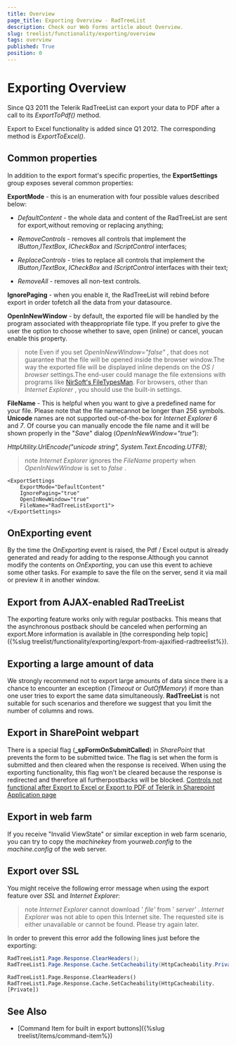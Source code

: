 ```yaml
---
title: Overview
page_title: Exporting Overview - RadTreeList
description: Check our Web Forms article about Overview.
slug: treelist/functionality/exporting/overview
tags: overview
published: True
position: 0
---
```


# Exporting Overview



Since Q3 2011 the Telerik RadTreeList can export your data to PDF after a call to its *ExportToPdf()* method.

Export to Excel functionality is added since Q1 2012. The corresponding method is *ExportToExcel()*.

## Common properties

In addition to the export format's specific properties, the **ExportSettings** group exposes several common properties:

**ExportMode** - this is an enumeration with four possible values described below:

* *DefaultContent* - the whole data and content of the RadTreeList are sent for export,without removing or replacing anything;

* *RemoveControls* - removes all controls that implement the *IButton*,*ITextBox*, *ICheckBox* and *IScriptControl* interfaces;

* *ReplaceControls* - tries to replace all controls that implement the *IButton*,*ITextBox*, *ICheckBox* and *IScriptControl* interfaces with their text;

* *RemoveAll* - removes all non-text controls.

**IgnorePaging** - when you enable it, the RadTreeList will rebind before export in order tofetch all the data from your datasource.

**OpenInNewWindow** - by default, the exported file will be handled by the program associated with theappropriate file type. If you prefer to give the user the option to choose whether to save, open (inline) or cancel, youcan enable this property.

>note Even if you set *OpenInNewWindow="false"* , that does not guarantee that the file will be opened inside the browser window.The way the exported file will be displayed inline depends on the *OS* / *browser* settings.The end-user could manage the file extensions with programs like [NirSoft's FileTypesMan](http://www.nirsoft.net/utils/file_types_manager.html). For browsers, other than *Internet Explorer* , you should use the built-in settings.
>


**FileName** - This is helpful when you want to give a predefined name for your file. Please note that the file namecannot be longer than 256 symbols. **Unicode** names are not supported out-of-the-box for *Internet Explorer 6* and *7*. Of course you can manually encode the file name and it will be shown properly in the "*Save*" dialog (*OpenInNewWindow="true"*):

*HttpUtility.UrlEncode("unicode string", System.Text.Encoding.UTF8);*

>note  *Internet Explorer* ignores the *FileName* property when *OpenInNewWindow* is set to *false* .
>


````ASPNET
<ExportSettings
	ExportMode="DefaultContent"
	IgnorePaging="true"
	OpenInNewWindow="true"
	FileName="RadTreeListExport1">
</ExportSettings>  
````



## OnExporting event

By the time the *OnExporting* event is raised, the Pdf / Excel output is already generated and ready for adding to the response.Although you cannot modify the contents on *OnExporting*, you can use this event to achieve some other tasks. For example to save the file on the server, send it via mail or preview it in another window.

## Export from AJAX-enabled RadTreeList

The exporting feature works only with regular postbacks. This means that the asynchronous postback should be canceled when performing an export.More information is available in [the corresponding help topic]({%slug treelist/functionality/exporting/export-from-ajaxified-radtreelist%}).

## Exporting a large amount of data

We strongly recommend not to export large amounts of data since there is a chance to encounter an exception (*Timeout* or *OutOfMemory*) if more than one user tries to export the same data simultaneously. **RadTreeList** is not suitable for such scenarios and therefore we suggest that you limit the number of columns and rows.

## Export in SharePoint webpart

There is a special flag (**_spFormOnSubmitCalled**) in *SharePoint* that prevents the form to be submitted twice. The flag is set when the form is submitted and then cleared when the response is received. When using the exporting functionality, this flag won't be cleared because the response is redirected and therefore all furtherpostbacks will be blocked. [Controls not functional after Export to Excel or Export to PDF of Telerik in Sharepoint Application page](http://www.faisalmb.com/blog/post/2010/01/28/Controls-not-functional-after-Export-to-Excel-or-Export-to-PDF-of-Telerik-in-Sharepoint-Application-page.aspx)

## Export in web farm

If you receive "Invalid ViewState" or similar exception in web farm scenario, you can try to copy the *machinekey* from your*web.config* to the *machine.config* of the web server.

## Export over SSL

You might receive the following error message when using the export feature over *SSL* and *Internet Explorer*:


>note *Internet Explorer* cannot download ' *file'* from ' *server'* . *Internet Explorer* was not able to open this Internet site. The requested site is either unavailable or cannot be found. Please try again later.
>

In order to prevent this error add the following lines just before the exporting:



````C#
RadTreeList1.Page.Response.ClearHeaders();
RadTreeList1.Page.Response.Cache.SetCacheability(HttpCacheability.Private);
````
````VB
RadTreeList1.Page.Response.ClearHeaders()
RadTreeList1.Page.Response.Cache.SetCacheability(HttpCacheability.[Private])
````

## See Also

 * [Command Item for built in export buttons]({%slug treelist/items/command-item%})

